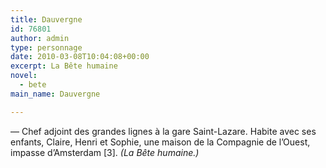 ```yaml
---
title: Dauvergne
id: 76801
author: admin
type: personnage
date: 2010-03-08T10:04:08+00:00
excerpt: La Bête humaine
novel:
  - bete
main_name: Dauvergne

---
```

— Chef adjoint des grandes lignes à la gare Saint-Lazare. Habite avec ses enfants, Claire, Henri et Sophie, une maison de la Compagnie de l&rsquo;Ouest, impasse d&rsquo;Amsterdam [3]. _(La Bête humaine.)_